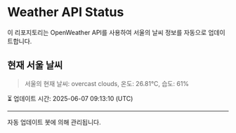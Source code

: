 
# Weather API Status

이 리포지토리는 OpenWeather API를 사용하여 서울의 날씨 정보를 자동으로 업데이트합니다.

## 현재 서울 날씨
> 서울의 현재 날씨: overcast clouds, 온도: 26.81°C, 습도: 61%

⏳ 업데이트 시간: 2025-06-07 09:13:10 (UTC)

---
자동 업데이트 봇에 의해 관리됩니다.
